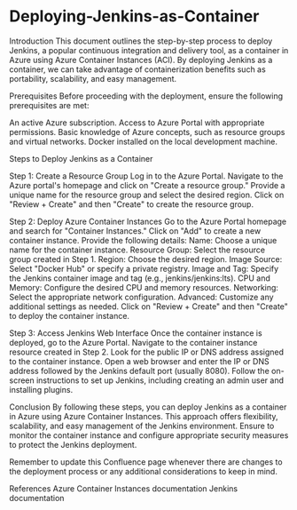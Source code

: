 # Deploying-Jenkins-as-Container

Introduction
This document outlines the step-by-step process to deploy Jenkins, 
a popular continuous integration and delivery tool, as a container in Azure using Azure Container Instances (ACI). 
By deploying Jenkins as a container, we can take advantage of containerization benefits such as portability, scalability, and easy management.

Prerequisites
Before proceeding with the deployment, ensure the following prerequisites are met:

An active Azure subscription.
Access to Azure Portal with appropriate permissions.
Basic knowledge of Azure concepts, such as resource groups and virtual networks.
Docker installed on the local development machine.

Steps to Deploy Jenkins as a Container

Step 1: Create a Resource Group
  Log in to the Azure Portal.
  Navigate to the Azure portal's homepage and click on "Create a resource group."
  Provide a unique name for the resource group and select the desired region.
  Click on "Review + Create" and then "Create" to create the resource group.
  
Step 2: Deploy Azure Container Instances
  Go to the Azure Portal homepage and search for "Container Instances."
  Click on "Add" to create a new container instance.
  Provide the following details:
  Name: Choose a unique name for the container instance.
  Resource Group: Select the resource group created in Step 1.
  Region: Choose the desired region.
  Image Source: Select "Docker Hub" or specify a private registry.
  Image and Tag: Specify the Jenkins container image and tag (e.g., jenkins/jenkins:lts).
  CPU and Memory: Configure the desired CPU and memory resources.
  Networking: Select the appropriate network configuration.
  Advanced: Customize any additional settings as needed.
  Click on "Review + Create" and then "Create" to deploy the container instance.
  
Step 3: Access Jenkins Web Interface
  Once the container instance is deployed, go to the Azure Portal.
  Navigate to the container instance resource created in Step 2.
  Look for the public IP or DNS address assigned to the container instance.
  Open a web browser and enter the IP or DNS address followed by the Jenkins default port (usually 8080).
  Follow the on-screen instructions to set up Jenkins, including creating an admin user and installing plugins.

Conclusion
By following these steps, you can deploy Jenkins as a container in Azure using Azure Container Instances. This approach offers flexibility, scalability, and easy management of the Jenkins environment. Ensure to monitor the container instance and configure appropriate security measures to protect the Jenkins deployment.

Remember to update this Confluence page whenever there are changes to the deployment process or any additional considerations to keep in mind.

References
Azure Container Instances documentation
Jenkins documentation
